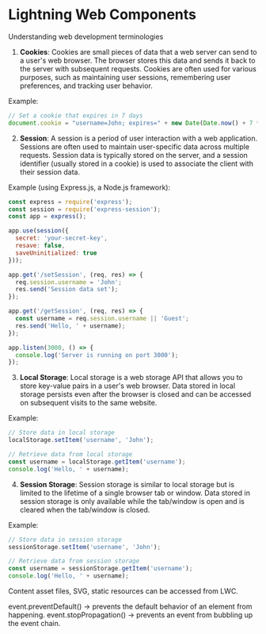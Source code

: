 # Lightning Web Components

Understanding web development terminologies

1. **Cookies**:
Cookies are small pieces of data that a web server can send to a user's web browser. The browser stores this data and sends it back to the server with subsequent requests. Cookies are often used for various purposes, such as maintaining user sessions, remembering user preferences, and tracking user behavior.

Example:
```javascript
// Set a cookie that expires in 7 days
document.cookie = "username=John; expires=" + new Date(Date.now() + 7 * 24 * 60 * 60 * 1000).toUTCString();
```

2. **Session**:
A session is a period of user interaction with a web application. Sessions are often used to maintain user-specific data across multiple requests. Session data is typically stored on the server, and a session identifier (usually stored in a cookie) is used to associate the client with their session data.

Example (using Express.js, a Node.js framework):
```javascript
const express = require('express');
const session = require('express-session');
const app = express();

app.use(session({
  secret: 'your-secret-key',
  resave: false,
  saveUninitialized: true
}));

app.get('/setSession', (req, res) => {
  req.session.username = 'John';
  res.send('Session data set');
});

app.get('/getSession', (req, res) => {
  const username = req.session.username || 'Guest';
  res.send('Hello, ' + username);
});

app.listen(3000, () => {
  console.log('Server is running on port 3000');
});
```

3. **Local Storage**:
Local storage is a web storage API that allows you to store key-value pairs in a user's web browser. Data stored in local storage persists even after the browser is closed and can be accessed on subsequent visits to the same website.

Example:
```javascript
// Store data in local storage
localStorage.setItem('username', 'John');

// Retrieve data from local storage
const username = localStorage.getItem('username');
console.log('Hello, ' + username);
```

4. **Session Storage**:
Session storage is similar to local storage but is limited to the lifetime of a single browser tab or window. Data stored in session storage is only available while the tab/window is open and is cleared when the tab/window is closed.

Example:
```javascript
// Store data in session storage
sessionStorage.setItem('username', 'John');

// Retrieve data from session storage
const username = sessionStorage.getItem('username');
console.log('Hello, ' + username);
```







Content asset files, SVG, static resources can be accessed from LWC.



event.preventDefault() →  prevents the default behavior of an element from happening.
event.stopPropagation() → prevents an event from bubbling up the event chain.
